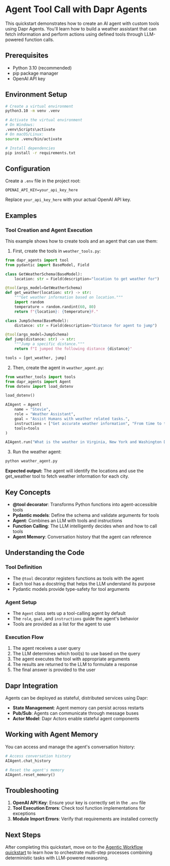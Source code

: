 # Agent Tool Call with Dapr Agents

This quickstart demonstrates how to create an AI agent with custom tools using Dapr Agents. You'll learn how to build a weather assistant that can fetch information and perform actions using defined tools through LLM-powered function calls.

## Prerequisites

- Python 3.10 (recommended)
- pip package manager
- OpenAI API key

## Environment Setup

```bash
# Create a virtual environment
python3.10 -m venv .venv

# Activate the virtual environment 
# On Windows:
.venv\Scripts\activate
# On macOS/Linux:
source .venv/bin/activate

# Install dependencies
pip install -r requirements.txt
```

## Configuration

Create a `.env` file in the project root:

```env
OPENAI_API_KEY=your_api_key_here
```

Replace `your_api_key_here` with your actual OpenAI API key.

## Examples

### Tool Creation and Agent Execution

This example shows how to create tools and an agent that can use them:

1. First, create the tools in `weather_tools.py`:

```python
from dapr_agents import tool
from pydantic import BaseModel, Field

class GetWeatherSchema(BaseModel):
    location: str = Field(description="location to get weather for")

@tool(args_model=GetWeatherSchema)
def get_weather(location: str) -> str:
    """Get weather information based on location."""
    import random
    temperature = random.randint(60, 80)
    return f"{location}: {temperature}F."

class JumpSchema(BaseModel):
    distance: str = Field(description="Distance for agent to jump")

@tool(args_model=JumpSchema)
def jump(distance: str) -> str:
    """Jump a specific distance."""
    return f"I jumped the following distance {distance}"

tools = [get_weather, jump]
```

2. Then, create the agent in `weather_agent.py`:

```python
from weather_tools import tools
from dapr_agents import Agent
from dotenv import load_dotenv

load_dotenv()

AIAgent = Agent(
    name = "Stevie",
    role = "Weather Assistant",
    goal = "Assist Humans with weather related tasks.",
    instructions = ["Get accurate weather information", "From time to time, you can also Jump after answering the weather question."],
    tools=tools
)

AIAgent.run("What is the weather in Virginia, New York and Washington DC?")
```

3. Run the weather agent:

<!-- STEP
name: Run text completion example
expected_stdout_lines:
  - "user:"
  - "What is the weather in Virginia, New York and Washington DC?"
  - "assistant:"
  - "Function name: GetWeather (Call Id:"
  - 'Arguments: {"location": "Virginia"}'
  - "assistant:"
  - "Function name: GetWeather (Call Id:"
  - 'Arguments: {"location": "New York"}'
  - "assistant:"
  - "Function name: GetWeather (Call Id:"
  - 'Arguments: {"location": "Washington DC"}'
  - "GetWeather(tool)"
  - "Virginia:"
  - "GetWeather(tool)"
  - "New York:"
  - "GetWeather(tool)"
  - "Washington DC:"
timeout_seconds: 30
output_match_mode: substring
-->
```bash
python weather_agent.py
```
<!-- END_STEP -->

**Expected output:** The agent will identify the locations and use the get_weather tool to fetch weather information for each city.

## Key Concepts

- **@tool decorator**: Transforms Python functions into agent-accessible tools
- **Pydantic models**: Define the schema and validate arguments for tools
- **Agent**: Combines an LLM with tools and instructions
- **Function Calling**: The LLM intelligently decides when and how to call tools
- **Agent Memory**: Conversation history that the agent can reference

## Understanding the Code

### Tool Definition
- The `@tool` decorator registers functions as tools with the agent
- Each tool has a docstring that helps the LLM understand its purpose
- Pydantic models provide type-safety for tool arguments

### Agent Setup
- The `Agent` class sets up a tool-calling agent by default
- The `role`, `goal`, and `instructions` guide the agent's behavior
- Tools are provided as a list for the agent to use

### Execution Flow
1. The agent receives a user query
2. The LLM determines which tool(s) to use based on the query
3. The agent executes the tool with appropriate arguments
4. The results are returned to the LLM to formulate a response
5. The final answer is provided to the user

## Dapr Integration

Agents can be deployed as stateful, distributed services using Dapr:

- **State Management**: Agent memory can persist across restarts
- **Pub/Sub**: Agents can communicate through message buses
- **Actor Model**: Dapr Actors enable stateful agent components

## Working with Agent Memory

You can access and manage the agent's conversation history:

```python
# Access conversation history
AIAgent.chat_history

# Reset the agent's memory
AIAgent.reset_memory()
```

## Troubleshooting

1. **OpenAI API Key**: Ensure your key is correctly set in the `.env` file
2. **Tool Execution Errors**: Check tool function implementations for exceptions
3. **Module Import Errors**: Verify that requirements are installed correctly

## Next Steps

After completing this quickstart, move on to the [Agentic Workflow quickstart](../04-agentic-workflow) to learn how to orchestrate multi-step processes combining deterministic tasks with LLM-powered reasoning.